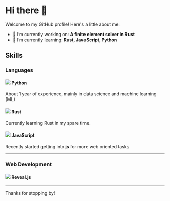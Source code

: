 # Hi there 👋

Welcome to my GitHub profile! Here's a little about me:

- 🔭 I’m currently working on: **A finite element solver in Rust**
- 🌱 I’m currently learning: **Rust, JavaScript, Python**


<!--
- 💬 Ask me about [Your Expertise or Interests]
- 📫 How to reach me: [Your Email Address or Social Media Handles]
- 😄 Pronouns: [Your Preferred Pronouns]

## Projects

Here are a few projects I'm currently working on:

- [Project 1 Name](Project 1 Link)
- [Project 2 Name](Project 2 Link)
- [Project 3 Name](Project 3 Link)
-->

## Skills

### Languages



#### ![](https://geps.dev/progress/70) Python  

About 1 year of experience, mainly in data science and machine learning (ML)

#### ![](https://geps.dev/progress/40) Rust 

Currently learning Rust in my spare time.

#### ![](https://geps.dev/progress/10) JavaScript 

Recently started getting into **js** for more web oriented tasks

<hr>

### Web Development



#### ![](https://geps.dev/progress/20) Reveal.js

<hr>


<!--
<div class="skills">
  <span>React</span>
  <div class="bar">
    <div class="fill" style="width: 80%;"></div>
  </div>
</div>
[![React](https://img.shields.io/badge/Python-60%25-blue)](https://reactjs.org/)


## Interests

- Interest 1
- Interest 2
- Interest 3
-->

Thanks for stopping by! 
